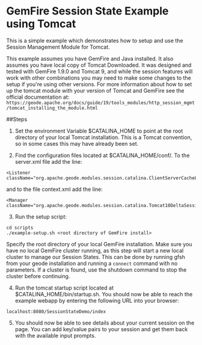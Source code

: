 <!--
  ~ Copyright (c) VMware, Inc. 2023. All rights reserved.
  ~ SPDX-License-Identifier: Apache-2.0
  -->
<!--
Licensed to the Apache Software Foundation (ASF) under one or more
contributor license agreements.  See the NOTICE file distributed with
this work for additional information regarding copyright ownership.
The ASF licenses this file to You under the Apache License, Version 2.0
(the "License"); you may not use this file except in compliance with
the License.  You may obtain a copy of the License at

     http://www.apache.org/licenses/LICENSE-2.0

Unless required by applicable law or agreed to in writing, software
distributed under the License is distributed on an "AS IS" BASIS,
WITHOUT WARRANTIES OR CONDITIONS OF ANY KIND, either express or implied.
See the License for the specific language governing permissions and
limitations under the License.
-->

# GemFire Session State Example using Tomcat

This is a simple example which demonstrates how to setup and use the Session Management Module for Tomcat.

This example assumes you have GemFire and Java installed. It also assumes you have local copy of Tomcat Downloaded. 
It was designed and tested with GemFire 1.9.0 and Tomcat 9, and while the session features will work with other combinations
you may need to make some changes to the setup if you're using other versions. For more information about how to set up
the tomcat module with your version of Tomcat and GemFire see the official documentation at: 
`https://geode.apache.org/docs/guide/19/tools_modules/http_session_mgmt/tomcat_installing_the_module.html`

##Steps

1. Set the environment Variable $CATALINA_HOME to point at the root directory of your local Tomcat installation. This is a 
Tomcat convention, so in some cases this may have already been set.

2. Find the configuration files located at $CATALINA_HOME/conf/. To the server.xml file add the line:

  ```
<Listener className="org.apache.geode.modules.session.catalina.ClientServerCacheLifecycleListener"/>
  ```

  and to the file context.xml add the line:

  ```
<Manager className="org.apache.geode.modules.session.catalina.Tomcat10DeltaSessionManager"/> 
  ```

3. Run the setup script:

  ```
  cd scripts
  ./example-setup.sh <root directory of GemFire install>
  ```

Specify the root directory of your local GemFire installation. Make sure you have no local GemFire cluster running, as this step will start
a new local cluster to manage our Session States. This can be done by running gfsh from your geode installation and running a `connect`
command with no parameters. If a cluster is found, use the shutdown command to stop the cluster before continuing.

4. Run the tomcat startup script located at $CATALINA_HOME/bin/startup.sh. You should now be able to reach the example webapp by entering
the following URL into your browser:
```
localhost:8080/SessionStateDemo/index
```

5. You should now be able to see details about your current session on the page. You can add key/value pairs to your session and get them
back with the available input prompts. 
